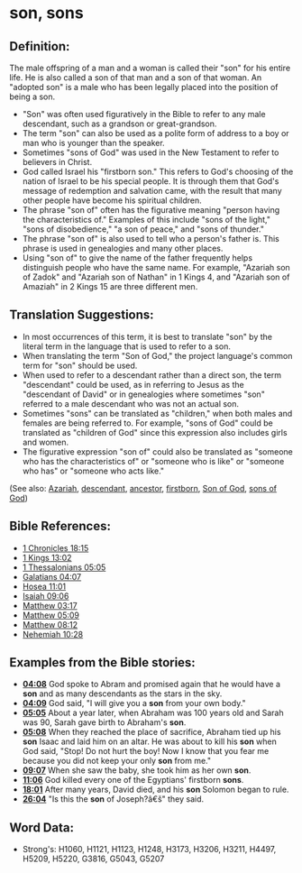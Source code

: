 # son, sons #

## Definition: ##

The male offspring of a man and a woman is called their "son" for his entire life.  He is also called a son of that man and a son of that woman. An "adopted son" is a male who has been legally placed into the position of being a son.

* "Son" was often used figuratively in the Bible to refer to any male descendant, such as a grandson or great-grandson.
* The term "son" can also be used as a polite form of address to a boy or man who is younger than the speaker.
* Sometimes "sons of God" was used in the New Testament to refer to believers in Christ.
* God called Israel his "firstborn son." This refers to God's choosing of the nation of Israel to be his special people. It is through them that God's message of redemption and salvation came, with the result that many other people have become his spiritual children.
* The phrase "son of" often has the figurative meaning "person having the characteristics of." Examples of this include "sons of the light," "sons of disobedience," "a son of peace," and "sons of thunder."
* The phrase "son of" is also used to tell who a person's father is. This phrase is used in genealogies and many other places.
* Using "son of" to give the name of the father frequently helps distinguish people who have the same name. For example, "Azariah son of Zadok" and "Azariah son of Nathan" in 1 Kings 4, and "Azariah son of Amaziah" in 2 Kings 15 are three different men.

## Translation Suggestions: ##

* In most occurrences of this term, it is best to translate "son" by the literal term in the language that is used to refer to a son.
* When translating the term "Son of God," the project language's common term for "son" should be used.
* When used to refer to a descendant rather than a direct son, the term "descendant" could be used, as in referring to Jesus as the "descendant of David" or in genealogies where sometimes "son" referred to a male descendant who was not an actual son.
* Sometimes "sons" can be translated as "children," when both males and females are being referred to. For example, "sons of God" could be translated as "children of God" since this expression also includes girls and women.
* The figurative expression "son of" could also be translated as "someone who has the characteristics of" or "someone who is like" or "someone who has" or "someone who acts like."

(See also: [Azariah](../names/azariah.md), [descendant](../other/descendant.md), [ancestor](../other/father.md), [firstborn](../other/firstborn.md), [Son of God](../kt/sonofgod.md), [sons of God](../kt/sonsofgod.md))

## Bible References: ##

* [1 Chronicles 18:15](rc://en/tn/help/1ch/18/15)
* [1 Kings 13:02](rc://en/tn/help/1ki/13/02)
* [1 Thessalonians 05:05](rc://en/tn/help/1th/05/05)
* [Galatians 04:07](rc://en/tn/help/gal/04/07)
* [Hosea 11:01](rc://en/tn/help/hos/11/01)
* [Isaiah 09:06](rc://en/tn/help/isa/09/06)
* [Matthew 03:17](rc://en/tn/help/mat/03/17)
* [Matthew 05:09](rc://en/tn/help/mat/05/09)
* [Matthew 08:12](rc://en/tn/help/mat/08/12)
* [Nehemiah 10:28](rc://en/tn/help/neh/10/28)

## Examples from the Bible stories: ##

* __[04:08](rc://en/tn/help/obs/04/08)__ God spoke to Abram and promised again that he would have a __son__  and as many descendants as the stars in the sky.
* __[04:09](rc://en/tn/help/obs/04/09)__ God said, "I will give you a __son__  from your own body."
* __[05:05](rc://en/tn/help/obs/05/05)__ About a year later, when Abraham was 100 years old and Sarah was 90, Sarah gave birth to Abraham's __son__.
* __[05:08](rc://en/tn/help/obs/05/08)__ When they reached the place of sacrifice, Abraham tied up his __son__  Isaac and laid him on an altar. He was about to kill his __son__  when God said, "Stop! Do not hurt the boy! Now I know that you fear me because you did not keep your only __son__  from me."
* __[09:07](rc://en/tn/help/obs/09/07)__ When she saw the baby, she took him as her own __son__.
* __[11:06](rc://en/tn/help/obs/11/06)__ God killed every one of the Egyptians' firstborn __sons__.
* __[18:01](rc://en/tn/help/obs/18/01)__ After many years, David died, and his __son__  Solomon began to rule.
* __[26:04](rc://en/tn/help/obs/26/04)__ "Is this the __son__  of Joseph?â€š" they said.


## Word Data: ##

* Strong's: H1060, H1121, H1123, H1248, H3173, H3206, H3211, H4497, H5209, H5220, G3816, G5043, G5207
